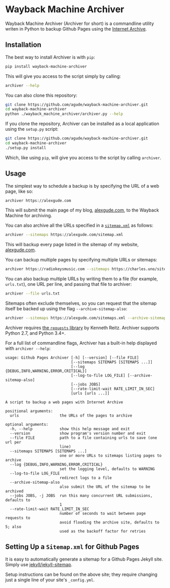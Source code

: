 # Wayback Machine Archiver

Wayback Machine Archiver (Archiver for short) is a commandline utility writen
in Python to backup Github Pages using the [Internet Archive][ia].

[ia]: https://archive.org/

## Installation

The best way to install Archiver is with `pip`:

```bash
pip install wayback-machine-archiver
```

This will give you access to the script simply by calling:

```bash
archiver --help
```

You can also clone this repository:

```bash
git clone https://github.com/agude/wayback-machine-archiver.git
cd wayback-machine-archiver
python ./wayback_machine_archiver/archiver.py --help
```

If you clone the repository, Archiver can be installed as a local application
using the `setup.py` script:

```bash
git clone https://github.com/agude/wayback-machine-archiver.git
cd wayback-machine-archiver
./setup.py install
```

Which, like using `pip`, will give you access to the script by calling
`archiver`.

## Usage

The simplest way to schedule a backup is by specifying the URL of a web page,
like so:

```bash
archiver https://alexgude.com
```

This will submit the main page of my blog, [alexgude.com][ag], to the Wayback
Machine for archiving.

[ag]: https://alexgude.com

You can also archive all the URLs specified in a [`sitemap.xml`][sitemap] as
follows:

[sitemap]: https://en.wikipedia.org/wiki/Sitemaps

```bash
archiver --sitemaps https://alexgude.com/sitemap.xml
```

This will backup every page listed in the sitemap of my website, [alexgude.com][ag].

You can backup multiple pages by specifying multiple URLs or sitemaps:

```bash
archiver https://radiokeysmusic.com --sitemaps https://charles.uno/sitemap.xml https://alexgude.com/sitemaps.xml
```

You can also backup multiple URLs by writing them to a file (for example,
`urls.txt`), one URL per line, and passing that file to archiver:

```bash
archiver --file urls.txt
```

Sitemaps often exclude themselves, so you can request that the sitemap itself
be backed up using the flag `--archive-sitemap-also`:

```bash
archiver --sitemaps https://alexgude.com/sitemaps.xml --archive-sitemap-also
```

Archiver requires [the `requests` library][requests] by Kenneth Reitz.
Archiver supports Python 2.7, and Python 3.4+.

[requests]: https://github.com/kennethreitz/requests

For a full list of commandline flags, Archiver has a built-in help displayed
with `archiver --help`:

```
usage: Github Pages Archiver [-h] [--version] [--file FILE]
                             [--sitemaps SITEMAPS [SITEMAPS ...]]
                             [--log {DEBUG,INFO,WARNING,ERROR,CRITICAL}]
                             [--log-to-file LOG_FILE] [--archive-sitemap-also]
                             [--jobs JOBS]
                             [--rate-limit-wait RATE_LIMIT_IN_SEC]
                             [urls [urls ...]]

A script to backup a web pages with Internet Archive

positional arguments:
  urls                  the URLs of the pages to archive

optional arguments:
  -h, --help            show this help message and exit
  --version             show program's version number and exit
  --file FILE           path to a file containing urls to save (one url per
                        line)
  --sitemaps SITEMAPS [SITEMAPS ...]
                        one or more URLs to sitemaps listing pages to archive
  --log {DEBUG,INFO,WARNING,ERROR,CRITICAL}
                        set the logging level, defaults to WARNING
  --log-to-file LOG_FILE
                        redirect logs to a file
  --archive-sitemap-also
                        also submit the URL of the sitemap to be archived
  --jobs JOBS, -j JOBS  run this many concurrent URL submissions, defaults to
                        1
  --rate-limit-wait RATE_LIMIT_IN_SEC
                        number of seconds to wait between page requests to
                        avoid flooding the archive site, defaults to 5; also
                        used as the backoff factor for retries
```

## Setting Up a `Sitemap.xml` for Github Pages

It is easy to automatically generate a sitemap for a Github Pages Jekyll site.
Simply use [jekyll/jekyll-sitemap][jsm].

Setup instructions can be found on the above site; they require changing just
a single line of your site's `_config.yml`.

[jsm]: https://github.com/jekyll/jekyll-sitemap
